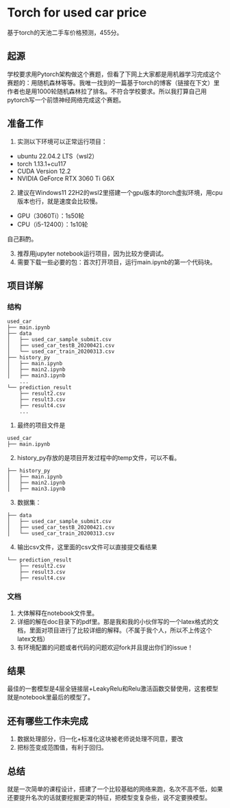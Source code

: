 # Torch for used car price
基于torch的天池二手车价格预测，455分。
## 起源
学校要求用Pytorch架构做这个赛题，但看了下网上大家都是用机器学习完成这个赛题的：用随机森林等等。我唯一找到的一篇基于torch的博客（链接在下文）里作者也是用1000轮随机森林拉了排名。不符合学校要求。所以我打算自己用pytorch写一个前馈神经网络完成这个赛题。
## 准备工作
1. 实测以下环境可以正常运行项目：
- ubuntu 22.04.2 LTS（wsl2）
- torch 1.13.1+cu117
- CUDA Version 12.2
- NVIDIA GeForce RTX 3060 Ti G6X

2. 建议在Windows11 22H2的wsl2里搭建一个gpu版本的torch虚拟环境，用cpu版本也行，就是速度会比较慢。
- GPU（3060Ti）：1s50轮
- CPU（i5-12400）：1s10轮

自己斟酌。

3. 推荐用jupyter notebook运行项目，因为比较方便调试。
4. 需要下载一些必要的包：首次打开项目，运行main.ipynb的第一个代码块。

## 项目详解
### 结构
```
used_car
├── main.ipynb
├── data
│   ├── used_car_sample_submit.csv
│   ├── used_car_testB_20200421.csv
│   └── used_car_train_20200313.csv
├── history_py
│   ├── main.ipynb
│   ├── main2.ipynb
│   ├── main3.ipynb
    ...
└── prediction_result
    ├── result2.csv
    ├── result3.csv
    ├── result4.csv
    ...
```

1. 最终的项目文件是
```
used_car
├── main.ipynb
```

2. history_py存放的是项目开发过程中的temp文件，可以不看。
```
├── history_py
│   ├── main.ipynb
│   ├── main2.ipynb
│   ├── main3.ipynb
```

3. 数据集：
```
├── data
│   ├── used_car_sample_submit.csv
│   ├── used_car_testB_20200421.csv
│   └── used_car_train_20200313.csv
```

4. 输出csv文件，这里面的csv文件可以直接提交看结果
```
└── prediction_result
    ├── result2.csv
    ├── result3.csv
    ├── result4.csv
```

### 文档
1. 大体解释在notebook文件里。
2. 详细的解在doc目录下的pdf里。那是我和我的小伙伴写的一个latex格式的文档，里面对项目进行了比较详细的解释。（不属于我个人，所以不上传这个latex文档）
3. 有环境配置的问题或者代码的问题欢迎fork并且提出你们的issue！

## 结果
最佳的一套模型是4层全链接层+LeakyRelu和Relu激活函数交替使用，这套模型就是notebook里最后的模型了。

## 还有哪些工作未完成
1. 数据处理部分，归一化+标准化这块被老师说处理不同意，要改
2. 把标签变成范围值，有利于回归。

## 总结
就是一次简单的课程设计，搭建了一个比较基础的网络来跑，名次不高不低，如果还要提升名次的话就要挖掘更深的特征，把模型变复杂些，说不定要换模型。
